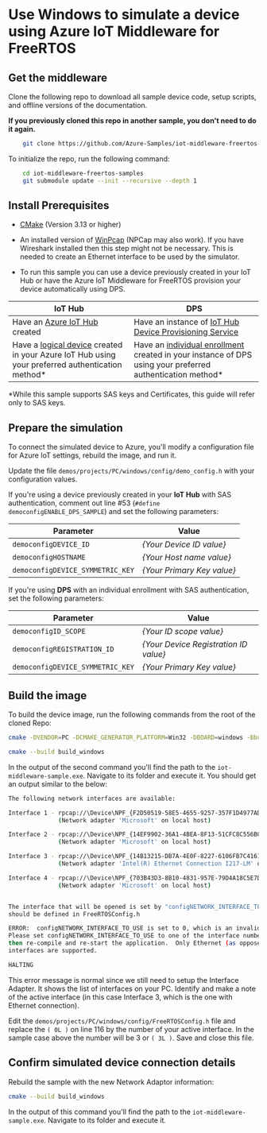 # Use Windows to simulate a device using Azure IoT Middleware for FreeRTOS

## Get the middleware

Clone the following repo to download all sample device code, setup scripts, and offline versions of the documentation.

**If you previously cloned this repo in another sample, you don't need to do it again.**

```bash
    git clone https://github.com/Azure-Samples/iot-middleware-freertos-samples.git
```

To initialize the repo, run the following command:

```bash
    cd iot-middleware-freertos-samples
    git submodule update --init --recursive --depth 1
```


## Install Prerequisites

* [CMake](https://cmake.org/download/) (Version 3.13 or higher)

* An installed version of [WinPcap](https://www.winpcap.org/default.htm) (NPCap may also work). If you have Wireshark installed then this step might not be necessary. This is needed to create an Ethernet interface to be used by the simulator.

* To run this sample you can use a device previously created in your IoT Hub or have the Azure IoT Middleware for FreeRTOS provision your device automatically using DPS.

IoT Hub | DPS
---------|----------
Have an [Azure IoT Hub](https://docs.microsoft.com/azure/iot-hub/iot-hub-create-through-portal) created | Have an instance of [IoT Hub Device Provisioning Service](https://docs.microsoft.com/en-us/azure/iot-dps/quick-setup-auto-provision#create-a-new-iot-hub-device-provisioning-service)
Have a [logical device](https://docs.microsoft.com/azure/iot-hub/iot-hub-create-through-portal#register-a-new-device-in-the-iot-hub) created in your Azure IoT Hub using your preferred authentication method* | Have an [individual enrollment](https://docs.microsoft.com/en-us/azure/iot-dps/how-to-manage-enrollments#create-a-device-enrollment) created in your instance of DPS using your preferred authentication method*

*While this sample supports SAS keys and Certificates, this guide will refer only to SAS keys.

## Prepare the simulation

To connect the simulated device to Azure, you'll modify a configuration file for Azure IoT settings, rebuild the image, and run it.

Update the file `demos/projects/PC/windows/config/demo_config.h` with your configuration values.

If you're using a device previously created in your **IoT Hub** with SAS authentication, comment out line #53 (`#define democonfigENABLE_DPS_SAMPLE`) and set the following parameters:

Parameter | Value
---------|----------
 `democonfigDEVICE_ID` | _{Your Device ID value}_
 `democonfigHOSTNAME` | _{Your Host name value}_
 `democonfigDEVICE_SYMMETRIC_KEY` | _{Your Primary Key value}_

If you're using **DPS** with an individual enrollment with SAS authentication, set the following parameters:

Parameter | Value
---------|----------
 `democonfigID_SCOPE` | _{Your ID scope value}_
 `democonfigREGISTRATION_ID` | _{Your Device Registration ID value}_
 `democonfigDEVICE_SYMMETRIC_KEY` | _{Your Primary Key value}_


## Build the image

To build the device image, run the following commands from the root of the cloned Repo:

  ```bash
cmake -DVENDOR=PC -DCMAKE_GENERATOR_PLATFORM=Win32 -DBOARD=windows -Bbuild_windows . 

cmake --build build_windows 
  ```

In the output of the second command you'll find the path to the `iot-middleware-sample.exe`. Navigate to its folder and execute it. You should get an output similar to the below:

```bash
The following network interfaces are available:

Interface 1 - rpcap://\Device\NPF_{F2D50519-58E5-4655-9257-357F1D4977AD}
              (Network adapter 'Microsoft' on local host)

Interface 2 - rpcap://\Device\NPF_{14EF9902-36A1-4BEA-8F13-51CFC8C556B0}
              (Network adapter 'Microsoft' on local host)

Interface 3 - rpcap://\Device\NPF_{14B13215-DB7A-4E0F-8227-6106FB7C4161}
              (Network adapter 'Intel(R) Ethernet Connection I217-LM' on local host)

Interface 4 - rpcap://\Device\NPF_{703B43D3-8B10-4831-957E-79D4A18C5E7D}
              (Network adapter 'Microsoft' on local host)


The interface that will be opened is set by "configNETWORK_INTERFACE_TO_USE", which
should be defined in FreeRTOSConfig.h

ERROR:  configNETWORK_INTERFACE_TO_USE is set to 0, which is an invalid value.
Please set configNETWORK_INTERFACE_TO_USE to one of the interface numbers listed above,
then re-compile and re-start the application.  Only Ethernet (as opposed to WiFi)
interfaces are supported.

HALTING
```

This error message is normal since we still need to setup the Interface Adapter. It shows the list of interfaces on your PC. Identify and make a note of the active interface (in this case Interface 3, which is the one with Ethernet connection).

Edit the `demos/projects/PC/windows/config/FreeRTOSConfig.h` file and replace the `( 0L )` on line 116 by the number of your active interface. In the sample case above the number will be 3 or `( 3L )`. Save and close this file.

## Confirm simulated device connection details

Rebuild the sample with the new Network Adaptor information:

  ```bash
cmake --build build_windows 
  ```

In the output of this command you'll find the path to the `iot-middleware-sample.exe`. Navigate to its folder and execute it.